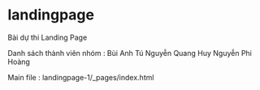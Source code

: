 # landingpage
Bài dự thi Landing Page

Danh sách thành viên nhóm :
Bùi Anh Tú
Nguyễn Quang Huy
Nguyễn Phi Hoàng

Main file : landingpage-1/_pages/index.html

